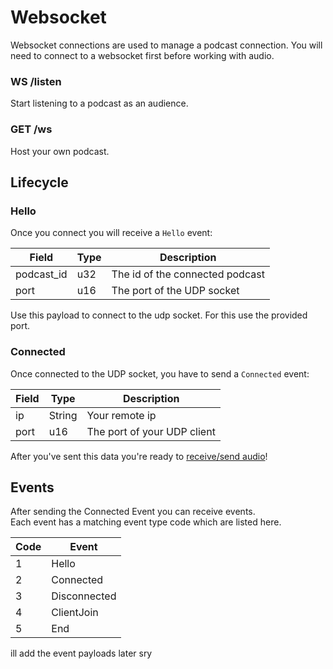 # Websocket

Websocket connections are used to manage a podcast connection. You will need to connect to a websocket first before working
with audio.

### WS /listen

Start listening to a podcast as an audience.

### GET /ws

Host your own podcast.

## Lifecycle

### Hello

Once you connect you will receive a `Hello` event:

| Field      | Type | Description                     |
|------------|------|---------------------------------|
| podcast_id | u32  | The id of the connected podcast |
| port       | u16  | The port of the UDP socket      |

Use this payload to connect to the udp socket. For this use the provided port.

### Connected

Once connected to the UDP socket, you have to send a `Connected` event:

| Field | Type   | Description                 |
|-------|--------|-----------------------------|
| ip    | String | Your remote ip              |
| port  | u16    | The port of your UDP client |

After you've sent this data you're ready to [receive/send audio](audio.md)!

## Events

After sending the Connected Event you can receive events.  
Each event has a matching event type code which are listed here.

| Code | Event        |
|------|--------------|
| 1    | Hello        |
| 2    | Connected    |
| 3    | Disconnected |
| 4    | ClientJoin   |
| 5    | End          |

ill add the event payloads later sry